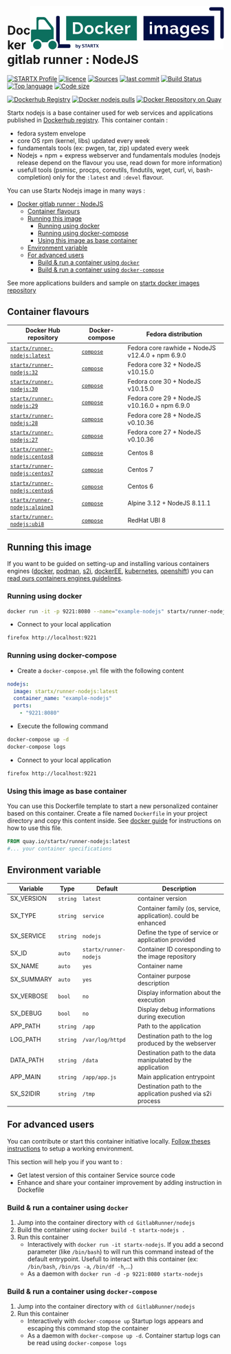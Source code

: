 <img align="right" src="https://raw.githubusercontent.com/startxfr/docker-images/master/travis/logo-small.svg?sanitize=true">

# Docker gitlab runner : NodeJS

[![STARTX Profile](https://img.shields.io/badge/provider-startx-green.svg)](https://github.com/startxfr) [![licence](https://img.shields.io/github/license/startxfr/docker-images.svg)](https://github.com/startxfr/docker-images) [![Sources](https://img.shields.io/badge/startxfr-docker--images-blue.svg)](https://github.com/startxfr/docker-images/tree/master/GitlabRunner/nodejs/) [![last commit](https://img.shields.io/github/last-commit/startxfr/docker-images.svg)](https://github.com/startxfr/docker-images) [![Build Status](https://travis-ci.org/startxfr/docker-images.svg?branch=master)](https://travis-ci.org/startxfr/docker-images) [![Top language](https://img.shields.io/github/languages/count/startxfr/docker-images)](https://github.com/startxfr/docker-images) [![Code size](https://img.shields.io/github/languages/code-size/startxfr/docker-images)](https://github.com/startxfr/docker-images)

[![Dockerhub Registry](https://img.shields.io/docker/build/startx/runner-nodejs.svg)](https://hub.docker.com/r/startx/runner-nodejs) [![Docker nodejs pulls](https://img.shields.io/docker/pulls/startx/runner-nodejs)](https://hub.docker.com/r/startx/runner-nodejs) [![Docker Repository on Quay](https://quay.io/repository/startx/nodejs/status "Docker Repository on Quay")](https://quay.io/repository/startx/nodejs)

Startx nodejs is a base container used for web services and applications published in [Dockerhub registry](https://hub.docker.com/u/startx).
This container contain :

- fedora system envelope
- core OS rpm (kernel, libs) updated every week
- fundamentals tools (ex: pwgen, tar, zip) updated every week
- Nodejs + npm + express webserver and fundamentals modules (nodejs release depend on the flavour you use, read down for more information)
- usefull tools (psmisc, procps, coreutils, findutils, wget, curl, vi, bash-completion) only for the `:latest` and `:devel` flavour.

You can use Startx Nodejs image in many ways :

- [Docker gitlab runner : NodeJS](#docker-gitlab-runner--nodejs)
  - [Container flavours](#container-flavours)
  - [Running this image](#running-this-image)
    - [Running using docker](#running-using-docker)
    - [Running using docker-compose](#running-using-docker-compose)
    - [Using this image as base container](#using-this-image-as-base-container)
  - [Environment variable](#environment-variable)
  - [For advanced users](#for-advanced-users)
    - [Build & run a container using `docker`](#build--run-a-container-using-docker)
    - [Build & run a container using `docker-compose`](#build--run-a-container-using-docker-compose)

See more applications builders and sample on [startx docker images repository](https://github.com/startxfr/docker-images/blob/master)

## Container flavours

| Docker Hub repository                                                           | Docker-compose                                                                                                      | Fedora distribution                              |
| ------------------------------------------------------------------------------- | ------------------------------------------------------------------------------------------------------------------- | ------------------------------------------------ |
| [`startx/runner-nodejs:latest`](https://hub.docker.com/r/startx/runner-nodejs)  | [`compose`](https://raw.githubusercontent.com/startxfr/docker-images/master/GitlabRunner/nodejs/docker-compose.yml) | Fedora core rawhide + NodeJS v12.4.0 + npm 6.9.0 |
| [`startx/runner-nodejs:32`](https://hub.docker.com/r/startx/runner-nodejs)      | [`compose`](https://raw.githubusercontent.com/startxfr/docker-images/master/GitlabRunner/nodejs/docker-compose.yml) | Fedora core 32 + NodeJS v10.15.0                 |
| [`startx/runner-nodejs:30`](https://hub.docker.com/r/startx/runner-nodejs)      | [`compose`](https://raw.githubusercontent.com/startxfr/docker-images/master/GitlabRunner/nodejs/docker-compose.yml) | Fedora core 30 + NodeJS v10.15.0                 |
| [`startx/runner-nodejs:29`](https://hub.docker.com/r/startx/runner-nodejs)      | [`compose`](https://raw.githubusercontent.com/startxfr/docker-images/master/GitlabRunner/nodejs/docker-compose.yml) | Fedora core 29 + NodeJS v10.16.0 + npm 6.9.0     |
| [`startx/runner-nodejs:28`](https://hub.docker.com/r/startx/runner-nodejs)      | [`compose`](https://raw.githubusercontent.com/startxfr/docker-images/master/GitlabRunner/nodejs/docker-compose.yml) | Fedora core 28 + NodeJS v0.10.36                 |
| [`startx/runner-nodejs:27`](https://hub.docker.com/r/startx/runner-nodejs)      | [`compose`](https://raw.githubusercontent.com/startxfr/docker-images/master/GitlabRunner/nodejs/docker-compose.yml) | Fedora core 27 + NodeJS v0.10.36                 |
| [`startx/runner-nodejs:centos8`](https://hub.docker.com/r/startx/runner-nodejs) | [`compose`](https://raw.githubusercontent.com/startxfr/docker-images/master/GitlabRunner/nodejs/docker-compose.yml) | Centos 8                                         |
| [`startx/runner-nodejs:centos7`](https://hub.docker.com/r/startx/runner-nodejs) | [`compose`](https://raw.githubusercontent.com/startxfr/docker-images/master/GitlabRunner/nodejs/docker-compose.yml) | Centos 7                                         |
| [`startx/runner-nodejs:centos6`](https://hub.docker.com/r/startx/runner-nodejs) | [`compose`](https://raw.githubusercontent.com/startxfr/docker-images/master/GitlabRunner/nodejs/docker-compose.yml) | Centos 6                                         |
| [`startx/runner-nodejs:alpine3`](https://hub.docker.com/r/startx/runner-nodejs) | [`compose`](https://raw.githubusercontent.com/startxfr/docker-images/master/GitlabRunner/nodejs/docker-compose.yml) | Alpine 3.12 + NodeJS 8.11.1                      |
| [`startx/runner-nodejs:ubi8`](https://hub.docker.com/r/startx/runner-nodejs)    | [`compose`](https://raw.githubusercontent.com/startxfr/docker-images/master/GitlabRunner/nodejs/docker-compose.yml) | RedHat UBI 8                                     |

## Running this image

If you want to be guided on setting-up and installing various containers engines
([docker](https://github.com/startxfr/containers-engines/blob/master/Docker.md),
[podman](https://github.com/startxfr/containers-engines/blob/master/Podman.md),
[s2i](https://github.com/startxfr/containers-engines/blob/master/S2I.md),
[dockerEE](https://github.com/startxfr/containers-engines/blob/master/DockerEE.md),
[kubernetes](https://github.com/startxfr/containers-engines/blob/master/Kubernetes.md),
[openshift](https://github.com/startxfr/containers-engines/blob/master/Openshift.md))
you can [read ours containers engines guidelines](https://github.com/startxfr/containers-engines).

### Running using docker

```bash
docker run -it -p 9221:8080 --name="example-nodejs" startx/runner-nodejs
```

- Connect to your local application

```bash
firefox http://localhost:9221
```

### Running using docker-compose

- Create a `docker-compose.yml` file with the following content

```yaml
nodejs:
  image: startx/runner-nodejs:latest
  container_name: "example-nodejs"
  ports:
    - "9221:8080"
```

- Execute the following command

```bash
docker-compose up -d
docker-compose logs
```

- Connect to your local application

```bash
firefox http://localhost:9221
```

### Using this image as base container

You can use this Dockerfile template to start a new personalized container based on this container. Create a file named `Dockerfile` in your project directory and copy this content inside. See [docker guide](http://docs.docker.com/engine/reference/builder/) for instructions on how to use this file.

```Dockerfile
FROM quay.io/startx/runner-nodejs:latest
#... your container specifications
```

## Environment variable

| Variable   | Type     | Default                | Description                                                    |
| ---------- | -------- | ---------------------- | -------------------------------------------------------------- |
| SX_VERSION | `string` | `latest`               | container version                                              |
| SX_TYPE    | `string` | `service`              | Container family (os, service, application). could be enhanced |
| SX_SERVICE | `string` | `nodejs`               | Define the type of service or application provided             |
| SX_ID      | `auto`   | `startx/runner-nodejs` | Container ID coresponding to the image repository              |
| SX_NAME    | `auto`   | `yes`                  | Container name                                                 |
| SX_SUMMARY | `auto`   | `yes`                  | Container purpose description                                  |
| SX_VERBOSE | `bool`   | `no`                   | Display information about the execution                        |
| SX_DEBUG   | `bool`   | `no`                   | Display debug informations during execution                    |
| APP_PATH   | `string` | `/app`                 | Path to the application                                        |
| LOG_PATH   | `string` | `/var/log/httpd`       | Destination path to the log produced by the webserver          |
| DATA_PATH  | `string` | `/data`                | Destination path to the data manipulated by the application    |
| APP_MAIN   | `string` | `/app/app.js`          | Main application entrypoint                                    |
| SX_S2IDIR  | `string` | `/tmp`                 | Destination path to the application pushed via s2i process     |

## For advanced users

You can contribute or start this container initiative locally.
[Follow theses instructions](https://github.com/startxfr/docker-images#setup-your-working-environment-mandatory) to setup a working environment.

This section will help you if you want to :

- Get latest version of this container Service source code
- Enhance and share your container improvement by adding instruction in Dockefile

### Build & run a container using `docker`

1. Jump into the container directory with `cd GitlabRunner/nodejs`
2. Build the container using `docker build -t startx-nodejs .`
3. Run this container
   - Interactively with `docker run -it startx-nodejs`. If you add a second parameter (like `/bin/bash`) to will run this command instead of the default entrypoint. Usefull to interact with this container (ex: `/bin/bash`, `/bin/ps -a`, `/bin/df -h`,...)
   - As a daemon with `docker run -d -p 9221:8080 startx-nodejs`

### Build & run a container using `docker-compose`

1. Jump into the container directory with `cd GitlabRunner/nodejs`
2. Run this container
   - Interactively with `docker-compose up` Startup logs appears and escaping this command stop the container
   - As a daemon with `docker-compose up -d`. Container startup logs can be read using `docker-compose logs`
